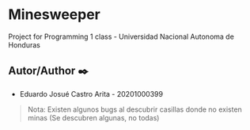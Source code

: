 # Minesweeper
 Project for Programming 1 class - Universidad Nacional Autonoma de Honduras 

<h2>Autor/Author ✒️</h2>
<ul>
  <li>Eduardo Josué Castro Arita - 20201000399</li>
</ul>

> Nota: Existen algunos bugs al descubrir casillas donde no existen minas (Se descubren algunas, no todas)